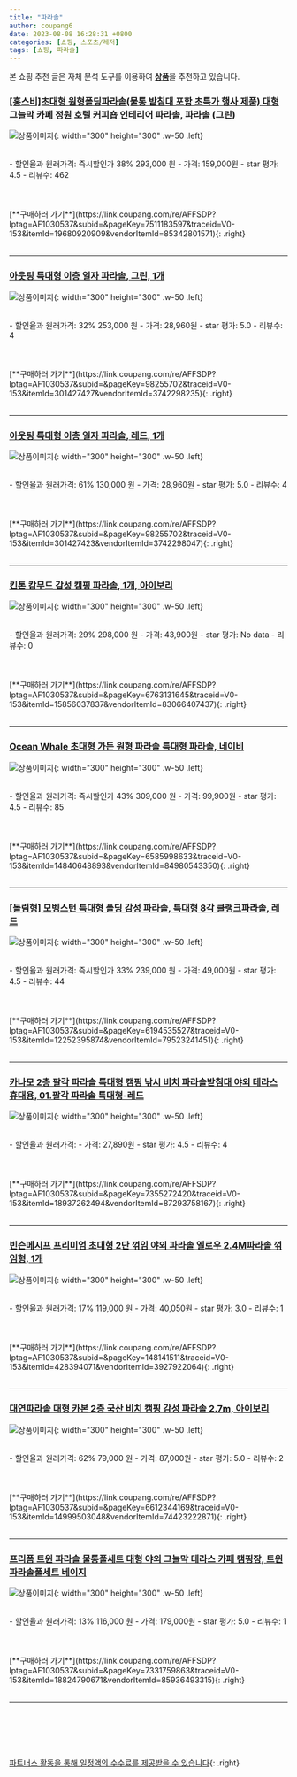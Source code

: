 ```yaml
---
title: "파라솔"
author: coupang6
date: 2023-08-08 16:28:31 +0800
categories: [쇼핑, 스포츠/레저]
tags: [쇼핑, 파라솔]
---
```


본 쇼핑 추천 글은 자체 분석 도구를 이용하여 [**상품**](https://link.coupang.com/a/bao1ui)을 추천하고 있습니다.

### [[홍스비]초대형 원형폴딩파라솔(물통 받침대 포함 초특가 행사 제품) 대형 그늘막 카페 정원 호텔 커피숍 인테리어 파라솔, 파라솔 (그린)](https://link.coupang.com/re/AFFSDP?lptag=AF1030537&subid=&pageKey=7511183597&traceid=V0-153&itemId=19680920909&vendorItemId=85342801571)

![상품이미지](https://thumbnail10.coupangcdn.com/thumbnails/remote/230x230ex/image/vendor_inventory/c854/6cfa68d8c913fed7dbdeb6af1202b5b335237da38a299a7134d109584195.jpg){: width="300" height="300" .w-50 .left}


<br>
- 할인율과 원래가격: 즉시할인가 38%  293,000   원
- 가격: 159,000원
- star 평가: 4.5
- 리뷰수: 462
<br>
<br>
<br>
<br>
[**구매하러 가기**](https://link.coupang.com/re/AFFSDP?lptag=AF1030537&subid=&pageKey=7511183597&traceid=V0-153&itemId=19680920909&vendorItemId=85342801571){: .right}
<br>
<br>

---

### [아웃팅 특대형 이층 일자 파라솔, 그린, 1개](https://link.coupang.com/re/AFFSDP?lptag=AF1030537&subid=&pageKey=98255702&traceid=V0-153&itemId=301427427&vendorItemId=3742298235)

![상품이미지](https://thumbnail6.coupangcdn.com/thumbnails/remote/230x230ex/image/retail/images/2018/06/07/13/2/a59f393e-69f5-44b9-9276-501f7117f9bb.jpg){: width="300" height="300" .w-50 .left}


<br>
- 할인율과 원래가격: 32%  253,000   원
- 가격: 28,960원
- star 평가: 5.0
- 리뷰수: 4
<br>
<br>
<br>
<br>
[**구매하러 가기**](https://link.coupang.com/re/AFFSDP?lptag=AF1030537&subid=&pageKey=98255702&traceid=V0-153&itemId=301427427&vendorItemId=3742298235){: .right}
<br>
<br>

---

### [아웃팅 특대형 이층 일자 파라솔, 레드, 1개](https://link.coupang.com/re/AFFSDP?lptag=AF1030537&subid=&pageKey=98255702&traceid=V0-153&itemId=301427423&vendorItemId=3742298047)

![상품이미지](https://thumbnail10.coupangcdn.com/thumbnails/remote/230x230ex/image/retail/images/2976190776167327-70800b04-a200-41d3-94d0-be41f00927fe.jpg){: width="300" height="300" .w-50 .left}


<br>
- 할인율과 원래가격: 61%  130,000   원
- 가격: 28,960원
- star 평가: 5.0
- 리뷰수: 4
<br>
<br>
<br>
<br>
[**구매하러 가기**](https://link.coupang.com/re/AFFSDP?lptag=AF1030537&subid=&pageKey=98255702&traceid=V0-153&itemId=301427423&vendorItemId=3742298047){: .right}
<br>
<br>

---

### [킨톤 캄무드 감성 캠핑 파라솔, 1개, 아이보리](https://link.coupang.com/re/AFFSDP?lptag=AF1030537&subid=&pageKey=6763131645&traceid=V0-153&itemId=15856037837&vendorItemId=83066407437)

![상품이미지](https://thumbnail10.coupangcdn.com/thumbnails/remote/230x230ex/image/retail/images/4345964002370720-9a3df4b5-9c1f-4e1b-8176-cb341e92dfa9.jpg){: width="300" height="300" .w-50 .left}


<br>
- 할인율과 원래가격: 29%  298,000   원
- 가격: 43,900원
- star 평가: No data
- 리뷰수: 0
<br>
<br>
<br>
<br>
[**구매하러 가기**](https://link.coupang.com/re/AFFSDP?lptag=AF1030537&subid=&pageKey=6763131645&traceid=V0-153&itemId=15856037837&vendorItemId=83066407437){: .right}
<br>
<br>

---

### [Ocean Whale 초대형 가든 원형 파라솔 특대형 파라솔, 네이비](https://link.coupang.com/re/AFFSDP?lptag=AF1030537&subid=&pageKey=6585998633&traceid=V0-153&itemId=14840648893&vendorItemId=84980543350)

![상품이미지](https://thumbnail6.coupangcdn.com/thumbnails/remote/230x230ex/image/vendor_inventory/bacf/afcd5c2e09c6264de56faf7dd58ff65ad3fb694481f339e6cccf5dbd1cf9.jpg){: width="300" height="300" .w-50 .left}


<br>
- 할인율과 원래가격: 즉시할인가 43%  309,000   원
- 가격: 99,900원
- star 평가: 4.5
- 리뷰수: 85
<br>
<br>
<br>
<br>
[**구매하러 가기**](https://link.coupang.com/re/AFFSDP?lptag=AF1030537&subid=&pageKey=6585998633&traceid=V0-153&itemId=14840648893&vendorItemId=84980543350){: .right}
<br>
<br>

---

### [[돌림형] 모벵스턴 특대형 폴딩 감성 파라솔, 특대형 8각 클랭크파라솔, 레드](https://link.coupang.com/re/AFFSDP?lptag=AF1030537&subid=&pageKey=6194535527&traceid=V0-153&itemId=12252395874&vendorItemId=79523241451)

![상품이미지](https://thumbnail10.coupangcdn.com/thumbnails/remote/230x230ex/image/vendor_inventory/e98e/03f876d020572b50f94db26babba6e7f967d4822f24f3803d4e38cd09f02.jpg){: width="300" height="300" .w-50 .left}


<br>
- 할인율과 원래가격: 즉시할인가 33%  239,000   원
- 가격: 49,000원
- star 평가: 4.5
- 리뷰수: 44
<br>
<br>
<br>
<br>
[**구매하러 가기**](https://link.coupang.com/re/AFFSDP?lptag=AF1030537&subid=&pageKey=6194535527&traceid=V0-153&itemId=12252395874&vendorItemId=79523241451){: .right}
<br>
<br>

---

### [카나모 2층 팔각 파라솔 특대형 캠핑 낚시 비치 파라솔받침대 야외 테라스 휴대용, 01.팔각 파라솔 특대형-레드](https://link.coupang.com/re/AFFSDP?lptag=AF1030537&subid=&pageKey=7355272420&traceid=V0-153&itemId=18937262494&vendorItemId=87293758167)

![상품이미지](https://thumbnail9.coupangcdn.com/thumbnails/remote/230x230ex/image/vendor_inventory/8a4f/35d0677371d5e100f312552329f61524b6851f6db5fbec59627d91acdbf0.jpeg){: width="300" height="300" .w-50 .left}


<br>
- 할인율과 원래가격: 
- 가격: 27,890원
- star 평가: 4.5
- 리뷰수: 4
<br>
<br>
<br>
<br>
[**구매하러 가기**](https://link.coupang.com/re/AFFSDP?lptag=AF1030537&subid=&pageKey=7355272420&traceid=V0-153&itemId=18937262494&vendorItemId=87293758167){: .right}
<br>
<br>

---

### [빈슨메시프 프리미엄 초대형 2단 꺾임 야외 파라솔 옐로우 2.4M파라솔 꺾임형, 1개](https://link.coupang.com/re/AFFSDP?lptag=AF1030537&subid=&pageKey=148141511&traceid=V0-153&itemId=428394071&vendorItemId=3927922064)

![상품이미지](https://thumbnail10.coupangcdn.com/thumbnails/remote/230x230ex/image/retail/images/3118110655661476-68b0ba49-d5fd-4ff0-9e0e-b5c4cd76fb08.jpg){: width="300" height="300" .w-50 .left}


<br>
- 할인율과 원래가격: 17%  119,000   원
- 가격: 40,050원
- star 평가: 3.0
- 리뷰수: 1
<br>
<br>
<br>
<br>
[**구매하러 가기**](https://link.coupang.com/re/AFFSDP?lptag=AF1030537&subid=&pageKey=148141511&traceid=V0-153&itemId=428394071&vendorItemId=3927922064){: .right}
<br>
<br>

---

### [대연파라솔 대형 카본 2층 국산 비치 캠핑 감성 파라솔 2.7m, 아이보리](https://link.coupang.com/re/AFFSDP?lptag=AF1030537&subid=&pageKey=6612344169&traceid=V0-153&itemId=14999503048&vendorItemId=74423222871)

![상품이미지](https://thumbnail8.coupangcdn.com/thumbnails/remote/230x230ex/image/vendor_inventory/4853/314b14c5a4dbead1274a122d37a3cc35e4198d4f57ad0f32185e95c4cbae.png){: width="300" height="300" .w-50 .left}


<br>
- 할인율과 원래가격: 62%  79,000   원
- 가격: 87,000원
- star 평가: 5.0
- 리뷰수: 2
<br>
<br>
<br>
<br>
[**구매하러 가기**](https://link.coupang.com/re/AFFSDP?lptag=AF1030537&subid=&pageKey=6612344169&traceid=V0-153&itemId=14999503048&vendorItemId=74423222871){: .right}
<br>
<br>

---

### [프리폼 트윈 파라솔 물통풀세트 대형 야외 그늘막 테라스 카페 캠핑장, 트윈파라솔풀세트 베이지](https://link.coupang.com/re/AFFSDP?lptag=AF1030537&subid=&pageKey=7331759863&traceid=V0-153&itemId=18824790671&vendorItemId=85936493315)

![상품이미지](https://thumbnail8.coupangcdn.com/thumbnails/remote/230x230ex/image/vendor_inventory/1357/d7c189d27b19d1a7e78ba637d0eac9277bdbff7c9868cba93120c16ad739.jpg){: width="300" height="300" .w-50 .left}


<br>
- 할인율과 원래가격: 13%  116,000   원
- 가격: 179,000원
- star 평가: 5.0
- 리뷰수: 1
<br>
<br>
<br>
<br>
[**구매하러 가기**](https://link.coupang.com/re/AFFSDP?lptag=AF1030537&subid=&pageKey=7331759863&traceid=V0-153&itemId=18824790671&vendorItemId=85936493315){: .right}
<br>
<br>

---
<br><br><br><br><br> [파트너스 활동을 통해 일정액의 수수료를 제공받을 수 있습니다](https://link.coupang.com/a/bao1ui){: .right}